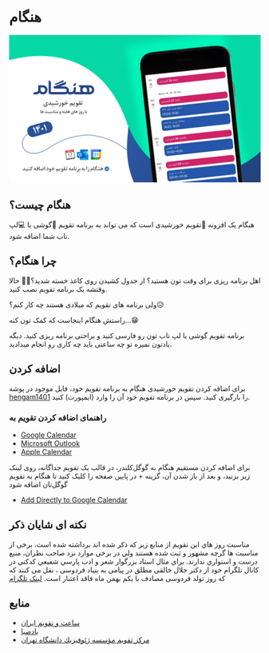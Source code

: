 # هنگام

![banner](./docs/banner.jpg)

## هنگام چیست؟
هنگام یک افزونه 📆تقویم خورشیدی است که می تواند به برنامه تقویم 📱گوشی یا 💻لپ تاب شما اضافه شود.
## چرا هنگام؟
اهل برنامه ریزی برای وقت تون هستید؟ از جدول کشیدن روی کاغذ خسته شدید؟🤦‍♂️ حالا وقتشه یک برنامه تقویم نصب کنید.

ولی برنامه های تقویم که میلادی هستند چه کار کنم؟😥

راستش هنگام اینجاست که کمک تون کنه...😁

برنامه تقویم گوشی یا لپ تاب تون رو فارسی کنید و براحتی برنامه ریزی کنید.
دیگه یادتون نمیره تو چه ساعتی باید چه کاری رو انجام میدادید.

## اضافه کردن
برای اضافه کردن تقویم خورشیدی هنگام به برنامه تقویم خود، فایل موجود در پوشه 
[hengam1401](./hengam1401/)
را بارگیری کنید.
سپس در برنامه تقویم خود آن را وارد (ایمپورت) کنید.
### راهنمای اضافه کردن تقویم به
- [Google Calendar](https://support.google.com/calendar/answer/37118?hl=en&co=GENIE.Platform%3DDesktop)
- [Microsoft Outlook](https://support.microsoft.com/en-us/office/import-calendars-into-outlook-8e8364e1-400e-4c0f-a573-fe76b5a2d379)
- [Apple Calendar](https://support.apple.com/en-gb/guide/calendar/icl1023/mac)

 برای اضافه کردن مستقیم هنگام به گوگل‌کلندر، در قالب یک تقویم جداگانه، روی لینک زیر بزنید، و بعد از باز شدن آن، گزینه + در پایین صفحه را کلیک کنید تا هنگام به تقویم گوگل‌تان اضافه شود 
- [Add Directly to Google Calendar](https://calendar.google.com/calendar/embed?src=5peq5mk2kcugo90re9rug1191g%40group.calendar.google.com&ctz=Asia%2FTehran)


## نکته ای شایان ذکر
مناسبت روز هاي اين تقويم از منابع زير كه ذكر شده اند برداشته شده است.
برخي از مناسبت ها گرچه مشهور و ثبت شده هستند ولي در برخي موارد نزد صاحب نظران، منبع درست و استواري ندارند.
براي مثال استاد بزرگوار شعر و ادب پارسي شفيعي كدكني در کانال تلگرام خود از دکتر جلال خالقی مطلق در پیامی به بنیاد فردوسی
، نقل می کنند که که روز تولد فردوسی مصادف با یکم بهمن ماه فاقد اعتبار است.
[لینک تلگرام](https://t.me/shafiei_kadkani/2303)

## منابع
- [ساعت و تقویم ایران](https://www.time.ir/)
- [بادصبا](https://badesaba.ir/)
- [مركز تقويم مؤسسه ژئوفيزيك دانشگاه تهران](https://calendar.ut.ac.ir/)
